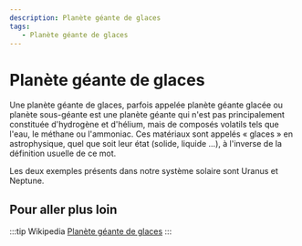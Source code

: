 ```yaml
---
description: Planète géante de glaces
tags:
   - Planète géante de glaces
---
```


# Planète géante de glaces

Une planète géante de glaces, parfois appelée planète géante glacée ou planète sous-géante est une planète géante qui n'est pas principalement constituée d'hydrogène et d'hélium, mais de composés volatils tels que l'eau, le méthane ou l'ammoniac. Ces matériaux sont appelés « glaces » en astrophysique, quel que soit leur état (solide, liquide …), à l'inverse de la définition usuelle de ce mot.

Les deux exemples présents dans notre système solaire sont Uranus et Neptune.

## Pour aller plus loin

:::tip Wikipedia
[Planète géante de glaces](https://fr.wikipedia.org/wiki/Planète_géante_de_glaces)
:::

